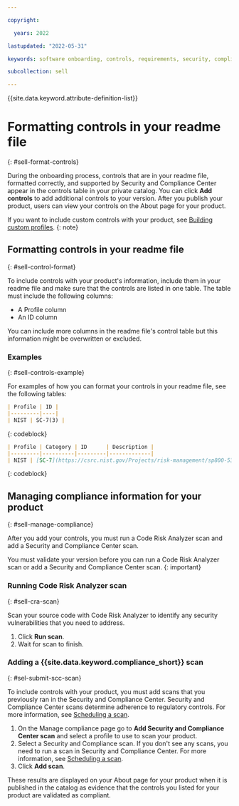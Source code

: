 ```yaml
---

copyright:

  years: 2022

lastupdated: "2022-05-31"

keywords: software onboarding, controls, requirements, security, compliance, partners

subcollection: sell

---
```


{{site.data.keyword.attribute-definition-list}}

# Formatting controls in your readme file
{: #sell-format-controls} 

During the onboarding process, controls that are in your readme file, formatted correctly, and supported by Security and Compliance Center appear in the controls table in your private catalog. You can click **Add controls** to add additional controls to your version.  After you publish your product, users can view your controls on the About page for your product. 

If you want to include custom controls with your product, see [Building custom profiles](/docs/security-compliance?topic=security-compliance-custom-profiles).
{: note}

## Formatting controls in your readme file
{: #sell-control-format}

To include controls with your product's information, include them in your readme file and make sure that the controls are listed in one table. The table must include the following columns: 

- A Profile column
- An ID column

You can include more columns in the readme file's control table but this information might be overwritten or excluded. 

### Examples
{: #sell-controls-example}

For examples of how you can format your controls in your readme file, see the following tables:  

```markdown
| Profile | ID |
|---------|----|
| NIST | SC-7(3) |
```
{: codeblock}

```markdown
| Profile | Category | ID      | Description |
|---------|----------|---------|-------------|
| NIST | [SC-7](https://csrc.nist.gov/Projects/risk-management/sp800-53-controls/release-search#/control?version=4.0&number=SC-7) | SC-7(3) | Limit the number of external network connections to the system. |
```
{: codeblock}

## Managing compliance information for your product
{: #sell-manage-compliance}

After you add your controls, you must run a Code Risk Analyzer scan and add a Security and Compliance Center scan.

You must validate your version before you can run a Code Risk Analyzer scan or add a Security and Compliance Center scan. 
{: important}

### Running Code Risk Analyzer scan
{: #sell-cra-scan}

Scan your source code with Code Risk Analyzer to identify any security vulnerabilities that you need to address.

1. Click **Run scan**.
2. Wait for scan to finish. 

### Adding a {{site.data.keyword.compliance_short}} scan
{: #sel-submit-scc-scan}

To include controls with your product, you must add scans that you previously ran in the Security and Compliance Center. Security and Compliance Center scans determine adherence to regulatory controls. For more information, see [Scheduling a scan](/docs/security-compliance?topic=security-compliance-schedule-scan).

1. On the Manage compliance page go to **Add Security and Compliance Center scan** and select a profile to use to scan your product. 
1. Select a Security and Compliance scan. 
   If you don't see any scans, you need to run a scan in Security and Compliance Center. For more information, see [Scheduling a scan](/docs/security-compliance?topic=security-compliance-schedule-scan).
1. Click **Add scan**.

These results are displayed on your About page for your product when it is published in the catalog as evidence that the controls you listed for your product are validated as compliant.

